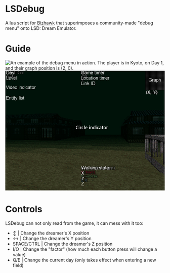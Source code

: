 # LSDebug
A lua script for [Bizhawk](https://github.com/TASEmulators/BizHawk) that superimposes a community-made "debug menu" onto LSD: Dream Emulator.

# Guide
![An example of the debug menu in action. The player is in Kyoto, on Day 1, and their graph position is (2, 0).](https://github.com/xen-0sd/LSDebug/blob/main/example1.png)
![The same example, notated to show what each part of the menu displays.](https://github.com/xen-0sd/LSDebug/blob/main/example2.png)

# Controls
LSDebug can not only read from the game, it can mess with it too:
- ↕ | Change the dreamer's X position
- ↔ | Change the dreamer's Y position
- SPACE/CTRL | Change the dreamer's Z position
- I/O | Change the "factor" (how much each button press will change a value)
- Q/E | Change the current day (only takes effect when entering a new field)
